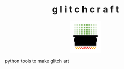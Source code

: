 <h1 align="center"> g l i t c h c r a f t </h1>
<div align="center"><img src="./logo/logo.png" width="100"></div>

python tools to make glitch art
